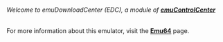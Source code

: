 ###### Welcome to emuDownloadCenter (EDC), a module of [**emuControlCenter**](https://github.com/PhoenixInteractiveNL/emuControlCenter/wiki/)

For more information about this emulator, visit the [**Emu64**](https://github.com/PhoenixInteractiveNL/emuDownloadCenter/wiki/Emulator-emu64#menu) page.
